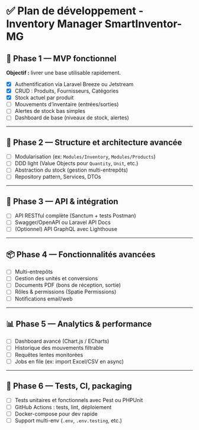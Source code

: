 # ✅ Plan de développement - Inventory Manager SmartInventor-MG

## 🚧 Phase 1 — MVP fonctionnel

**Objectif :** livrer une base utilisable rapidement.

- [x] Authentification via Laravel Breeze ou Jetstream  
- [x] CRUD : Produits, Fournisseurs, Catégories  
- [x] Stock actuel par produit  
- [ ] Mouvements d’inventaire (entrées/sorties)
- [ ] Alertes de stock bas simples  
- [ ] Dashboard de base (niveaux de stock, alertes)  

---

## 🧱 Phase 2 — Structure et architecture avancée

- [ ] Modularisation (ex: `Modules/Inventory`, `Modules/Products`)  
- [ ] DDD light (Value Objects pour `Quantity`, `Unit`, etc.)  
- [ ] Abstraction du stock (gestion multi-entrepôts)  
- [ ] Repository pattern, Services, DTOs  

---

## 🔗 Phase 3 — API & intégration

- [ ] API RESTful complète (Sanctum + tests Postman)  
- [ ] Swagger/OpenAPI ou Laravel API Docs  
- [ ] (Optionnel) API GraphQL avec Lighthouse  

---

## 📦 Phase 4 — Fonctionnalités avancées

- [ ] Multi-entrepôts  
- [ ] Gestion des unités et conversions  
- [ ] Documents PDF (bons de réception, sortie)  
- [ ] Rôles & permissions (Spatie Permissions)  
- [ ] Notifications email/web  

---

## 📊 Phase 5 — Analytics & performance

- [ ] Dashboard avancé (Chart.js / ECharts)  
- [ ] Historique des mouvements filtrable  
- [ ] Requêtes lentes monitorées  
- [ ] Jobs en file (ex: import Excel/CSV en async)  

---

## 🧪 Phase 6 — Tests, CI, packaging

- [ ] Tests unitaires et fonctionnels avec Pest ou PHPUnit  
- [ ] GitHub Actions : tests, lint, déploiement  
- [ ] Docker-compose pour dev rapide  
- [ ] Support multi-env (`.env`, `.env.testing`, etc.)  
